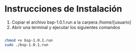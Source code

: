 # Instrucciones de Instalación

1. Copiar el archivo bsp-1.0.1.run a la carpera /home/[usuario]
2. Abrir una terminal y ejecutar los siguientes comandos

```sh

chmod +x bsp-1.0.1.run
sudo ./bsp-1.0.1.run
```
